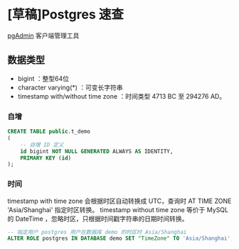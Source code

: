 # [草稿]Postgres 速查

[pgAdmin](https://www.pgadmin.org/) 客户端管理工具

## 数据类型

- bigint ：整型64位
- character varying(*) ：可变长字符串
- timestamp with/without time zone ：时间类型 4713 BC 至 294276 AD。

### 自增

```sql
CREATE TABLE public.t_demo
(
    -- 自增 ID 定义
    id bigint NOT NULL GENERATED ALWAYS AS IDENTITY,
    PRIMARY KEY (id)
);
```

### 时间

timestamp with time zone 会根据时区自动转换成 UTC，查询时 AT TIME ZONE 'Asia/Shanghai' 指定时区转换。
timestamp without time zone 等价于 MySQL 的 DateTime ，忽略时区，只根据时间戳字符串的日期时间转换。

```sql
-- 指定用户 postgres 用户在数据库 demo 的时区时 Asia/Shanghai
ALTER ROLE postgres IN DATABASE demo SET "TimeZone" TO 'Asia/Shanghai';
```